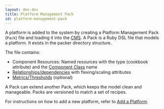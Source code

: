 ```yaml
---
layout: dev-doc
title: Platform Management Pack
id: platform-management-pack
---
```


A platform is added to the system by creating a Platform Management Pack (`Pack`) file and loading it into the
[CMS](/developer/content-development/cms-sync.html). A Pack is a Ruby DSL file that models a platform. It exists in the packer directory structure.

The file contains:

* Component Resources: Named resources with the type (cookbook attribute) and the 
  [Component Class](/developer/general/key-concepts.html) name
* [Relationships/dependencies](/developer/general/key-concepts.html) with flexing/scaling attributes
* [Metrics/Thresholds](/developer/content-development/monitor.html) (optional) 

A Pack can extend another Pack, which keeps the model clean and manageable. Packs are versioned to match a set of recipes.

For instructions on how to add a new platform, refer to [Add a Platform](/developer/content-development/add-a-platform.html).

